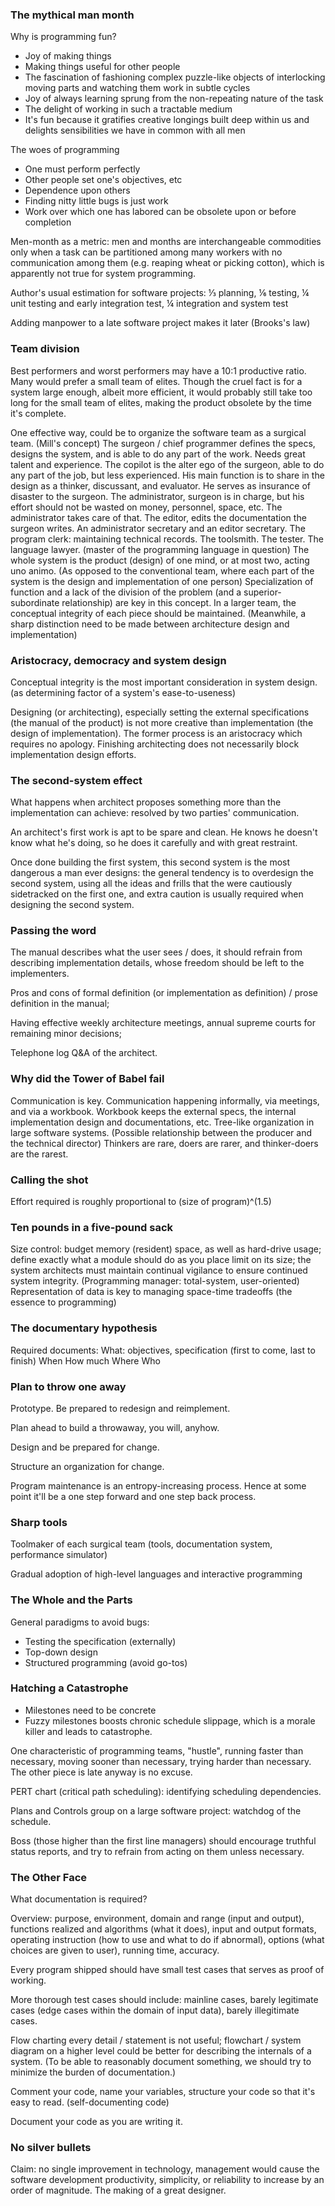 ### The mythical man month

Why is programming fun?
* Joy of making things
* Making things useful for other people
* The fascination of fashioning complex puzzle-like objects of interlocking moving parts and watching them work in subtle cycles
* Joy of always learning sprung from the non-repeating nature of the task
* The delight of working in such a tractable medium
* It's fun because it gratifies creative longings built deep within us and delights sensibilities we have in common with all men

The woes of programming
* One must perform perfectly
* Other people set one's objectives, etc
* Dependence upon others
* Finding nitty little bugs is just work
* Work over which one has labored can be obsolete upon or before completion

Men-month as a metric: men and months are interchangeable commodities only when a task can be partitioned among many workers with no communication among them (e.g. reaping wheat or picking cotton), which is apparently not true for system programming.

Author's usual estimation for software projects: ⅓ planning, ⅙ testing, ¼ unit testing and early integration test, ¼ integration and system test

Adding manpower to a late software project makes it later (Brooks's law)

### Team division

Best performers and worst performers may have a 10:1 productive ratio.
Many would prefer a small team of elites. Though the cruel fact is for a system large enough, albeit more efficient, it would probably still take too long for the small team of elites, making the product obsolete by the time it's complete.

One effective way, could be to organize the software team as a surgical team. (Mill's concept)
The surgeon / chief programmer defines the specs, designs the system, and is able to do any part of the work. Needs great talent and experience.
The copilot is the alter ego of the surgeon, able to do any part of the job, but less experienced. His main function is to share in the design as a thinker, discussant, and evaluator. He serves as insurance of disaster to the surgeon.
The administrator, surgeon is in charge, but his effort should not be wasted on money, personnel, space, etc. The administrator takes care of that.
The editor, edits the documentation the surgeon writes.
An administrator secretary and an editor secretary.
The program clerk: maintaining technical records.
The toolsmith.
The tester.
The language lawyer. (master of the programming language in question)
The whole system is the product (design) of one mind, or at most two, acting uno animo. (As opposed to the conventional team, where each part of the system is the design and implementation of one person)
Specialization of function and a lack of the division of the problem (and a superior-subordinate relationship) are key in this concept.
In a larger team, the conceptual integrity of each piece should be maintained. (Meanwhile, a sharp distinction need to be made between architecture design and implementation)

### Aristocracy, democracy and system design

Conceptual integrity is the most important consideration in system design. (as determining factor of a system's ease-to-useness)

Designing (or architecting), especially setting the external specifications (the manual of the product) is not more creative than implementation (the design of implementation). The former process is an aristocracy which requires no apology.
Finishing architecting does not necessarily block implementation design efforts.

### The second-system effect

What happens when architect proposes something more than the implementation can achieve: resolved by two parties' communication.

An architect's first work is apt to be spare and clean. He knows he doesn't know what he's doing, so he does it carefully and with great restraint.

Once done building the first system, this second system is the most dangerous a man ever designs: the general tendency is to overdesign the second system, using all the ideas and frills that the were cautiously sidetracked on the first one, and extra caution is usually required when designing the second system.

### Passing the word

The manual describes what the user sees / does, it should refrain from describing implementation details, whose freedom should be left to the implementers.

Pros and cons of formal definition (or implementation as definition) / prose definition in the manual; 

Having effective weekly architecture meetings, annual supreme courts for remaining minor decisions;

Telephone log Q&A of the architect.

### Why did the Tower of Babel fail

Communication is key. 
Communication happening informally, via meetings, and via a workbook.
Workbook keeps the external specs, the internal implementation design and documentations, etc.
Tree-like organization in large software systems. (Possible relationship between the producer and the technical director)
Thinkers are rare, doers are rarer, and thinker-doers are the rarest.

### Calling the shot

Effort required is roughly proportional to (size of program)^(1.5)

### Ten pounds in a five-pound sack

Size control: budget memory (resident) space, as well as hard-drive usage; define exactly what a module should do as you place limit on its size; the system architects must maintain continual vigilance to ensure continued system integrity. (Programming manager: total-system, user-oriented)
Representation of data is key to managing space-time tradeoffs (the essence to programming)

### The documentary hypothesis

Required documents: 
What: objectives, specification (first to come, last to finish)
When
How much
Where
Who

### Plan to throw one away

Prototype. Be prepared to redesign and reimplement.

Plan ahead to build a throwaway, you will, anyhow.

Design and be prepared for change.

Structure an organization for change.

Program maintenance is an entropy-increasing process. Hence at some point it'll be a one step forward and one step back process.

### Sharp tools

Toolmaker of each surgical team (tools, documentation system, performance simulator)

Gradual adoption of high-level languages and interactive programming

### The Whole and the Parts

General paradigms to avoid bugs:
* Testing the specification (externally)
* Top-down design
* Structured programming (avoid go-tos)

### Hatching a Catastrophe

* Milestones need to be concrete
* Fuzzy milestones boosts chronic schedule slippage, which is a morale killer and leads to catastrophe.

One characteristic of programming teams, "hustle", running faster than necessary, moving sooner than necessary, trying harder than necessary. The other piece is late anyway is no excuse.

PERT chart (critical path scheduling): identifying scheduling dependencies.

Plans and Controls group on a large software project: watchdog of the schedule.

Boss (those higher than the first line managers) should encourage truthful status reports, and try to refrain from acting on them unless necessary.

### The Other Face

What documentation is required?

Overview: purpose, environment, domain and range (input and output), functions realized and algorithms (what it does), input and output formats, operating instruction (how to use and what to do if abnormal), options (what choices are given to user), running time, accuracy.

Every program shipped should have small test cases that serves as proof of working.

More thorough test cases should include: mainline cases, barely legitimate cases (edge cases within the domain of input data), barely illegitimate cases.

Flow charting every detail / statement is not useful; flowchart / system diagram on a higher level could be better for describing the internals of a system.
(To be able to reasonably document something, we should try to minimize the burden of documentation.)

Comment your code, name your variables, structure your code so that it's easy to read. (self-documenting code)

Document your code as you are writing it.

### No silver bullets

Claim: no single improvement in technology, management would cause the software development productivity, simplicity, or reliability to increase by an order of magnitude.
The making of a great designer.

